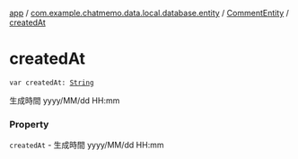 [app](../../index.md) / [com.example.chatmemo.data.local.database.entity](../index.md) / [CommentEntity](index.md) / [createdAt](./created-at.md)

# createdAt

`var createdAt: `[`String`](https://kotlinlang.org/api/latest/jvm/stdlib/kotlin/-string/index.html)

生成時間 yyyy/MM/dd HH:mm

### Property

`createdAt` - 生成時間 yyyy/MM/dd HH:mm